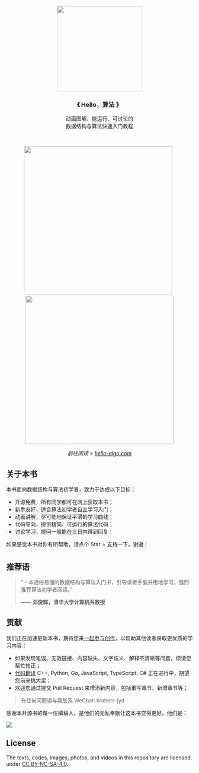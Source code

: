 <p align="center">
  <a href="https://www.hello-algo.com/">
    <img src="https://www.hello-algo.com/index.assets/conceptual_rendering.png" width="230">
  </a>
</p>

<h3 align="center">
  《 Hello，算法 》
</h3>

<p align="center"> 
  动画图解、能运行、可讨论的</br>数据结构与算法快速入门教程
</p>

</br>

<p align="center">
  <img src="https://www.hello-algo.com/index.assets/animation.gif" width="400">
  <a>&nbsp;</a>
  <img src="https://www.hello-algo.com/index.assets/running_code.gif" width="400">
</p>

<p align="center">
  <em>
    前往阅读 >
    <a href="https://www.hello-algo.com/">
    hello-algo.com
    </a>
  </em>
</p>

## 关于本书

本书面向数据结构与算法初学者，致力于达成以下目标：

- 开源免费，所有同学都可在网上获取本书；
- 新手友好，适合算法初学者自主学习入门；
- 动画讲解，尽可能地保证平滑的学习曲线；
- 代码导向，提供精简、可运行的算法代码；
- 讨论学习，提问一般能在三日内得到回复；

如果感觉本书对你有所帮助，请点个 Star :star: 支持一下，谢谢！

## 推荐语

> “一本通俗易懂的数据结构与算法入门书，引导读者手脑并用地学习，强烈推荐算法初学者阅读。”
>
> **—— 邓俊辉，清华大学计算机系教授**

## 贡献

我们正在加速更新本书，期待您来[一起参与创作](https://www.hello-algo.com/chapter_preface/contribution/)，以帮助其他读者获取更优质的学习内容：

- 如果发现笔误、无效链接、内容缺失、文字歧义、解释不清晰等问题，烦请您帮忙修正；
- [代码翻译](https://github.com/krahets/hello-algo/issues/15) C++, Python, Go, JavaScript, TypeScript, C# 正在进行中，期望您前来挑大梁；
- 欢迎您通过提交 Pull Request 来增添新内容，包括重写章节、新增章节等；

> 有任何问题请与我联系 WeChat: krahets-jyd

感谢本开源书的每一位撰稿人，是他们的无私奉献让这本书变得更好，他们是：

<a href="https://github.com/krahets/hello-algo/graphs/contributors">
  <img src="https://contrib.rocks/image?repo=krahets/hello-algo" />
</a>

## License

The texts, codes, images, photos, and videos in this repository are licensed under [CC BY-NC-SA-4.0](https://creativecommons.org/licenses/by-nc-sa/4.0/).
